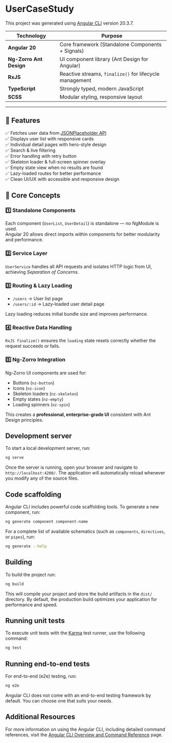 # UserCaseStudy

This project was generated using [Angular CLI](https://github.com/angular/angular-cli) version 20.3.7.

 Technology | Purpose |
|-------------|----------|
| **Angular 20** | Core framework (Standalone Components + Signals) |
| **Ng-Zorro Ant Design** | UI component library (Ant Design for Angular) |
| **RxJS** | Reactive streams, `finalize()` for lifecycle management |
| **TypeScript** | Strongly typed, modern JavaScript |
| **SCSS** | Modular styling, responsive layout |

---

## 🚀 Features

✅ Fetches user data from [JSONPlaceholder API](https://jsonplaceholder.typicode.com/users)  
✅ Displays user list with responsive cards  
✅ Individual detail pages with hero-style design  
✅ Search & live filtering  
✅ Error handling with retry button  
✅ Skeleton loader & full-screen spinner overlay  
✅ Empty state view when no results are found  
✅ Lazy-loaded routes for better performance  
✅ Clean UI/UX with accessible and responsive design 

## 🧠 Core Concepts

### 1️⃣ Standalone Components
Each component (`UserList`, `UserDetail`) is standalone — no NgModule is used.  
Angular 20 allows direct imports within components for better modularity and performance.

### 2️⃣ Service Layer
`UserService` handles all API requests and isolates HTTP logic from UI, achieving *Separation of Concerns*.

### 3️⃣ Routing & Lazy Loading
- `/users` → User list page  
- `/users/:id` → Lazy-loaded user detail page  

Lazy loading reduces initial bundle size and improves performance.

### 4️⃣ Reactive Data Handling
`RxJS finalize()` ensures the `loading` state resets correctly whether the request succeeds or fails.

### 5️⃣ Ng-Zorro Integration
Ng-Zorro UI components are used for:
- Buttons (`nz-button`)
- Icons (`nz-icon`)
- Skeleton loaders (`nz-skeleton`)
- Empty states (`nz-empty`)
- Loading spinners (`nz-spin`)

This creates a **professional, enterprise-grade UI** consistent with Ant Design principles.

## Development server

To start a local development server, run:

```bash
ng serve
```

Once the server is running, open your browser and navigate to `http://localhost:4200/`. The application will automatically reload whenever you modify any of the source files.

## Code scaffolding

Angular CLI includes powerful code scaffolding tools. To generate a new component, run:

```bash
ng generate component component-name
```

For a complete list of available schematics (such as `components`, `directives`, or `pipes`), run:

```bash
ng generate --help
```

## Building

To build the project run:

```bash
ng build
```

This will compile your project and store the build artifacts in the `dist/` directory. By default, the production build optimizes your application for performance and speed.

## Running unit tests

To execute unit tests with the [Karma](https://karma-runner.github.io) test runner, use the following command:

```bash
ng test
```

## Running end-to-end tests

For end-to-end (e2e) testing, run:

```bash
ng e2e
```

Angular CLI does not come with an end-to-end testing framework by default. You can choose one that suits your needs.

## Additional Resources

For more information on using the Angular CLI, including detailed command references, visit the [Angular CLI Overview and Command Reference](https://angular.dev/tools/cli) page.
